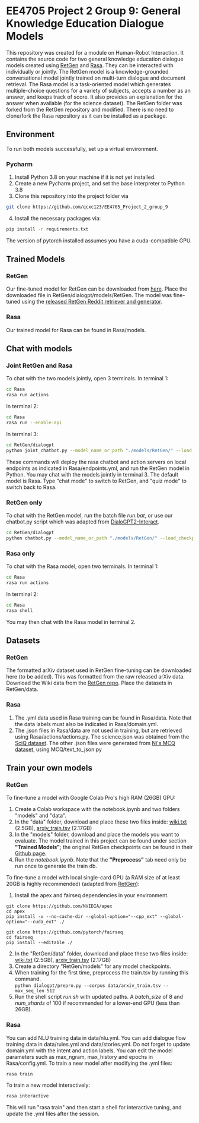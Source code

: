 # EE4705 Project 2 Group 9: General Knowledge Education Dialogue Models

This repository was created for a module on Human-Robot Interaction. It contains the source code for two general knowledge education dialogue models created using [RetGen](https://github.com/dreasysnail/RetGen) and [Rasa](https://github.com/RasaHQ/rasa). They can be interacted with individually or jointly.
The RetGen model is a knowledge-grounded conversational model jointly trained on multi-turn dialogue and document retrieval.
The Rasa model is a task-oriented model which generates multiple-choice questions for a variety of subjects, accepts a number as an answer, and keeps track of score.
It also provides an explanation for the answer when available (for the science dataset).
The RetGen folder was forked from the RetGen repository and modified. There is no need to clone/fork the Rasa repository as it can be installed as a package.

## Environment
To run both models successfully, set up a virtual environment.
### Pycharm
1. Install Python 3.8 on your machine if it is not yet installed.
2. Create a new Pycharm project, and set the base interpreter to Python 3.8
3. Clone this repository into the project folder via
```bash
git clone https://github.com/qcxc123/EE4705_Project_2_group_9
```

4. Install the necessary packages via:
```bash
pip install -r requirements.txt
```
The version of pytorch installed assumes you have a cuda-compatible GPU.

## Trained Models
### RetGen
Our fine-tuned model for RetGen can be downloaded from [here](https://drive.google.com/file/d/1-ySMdWy-GN82H9J2pD9PP1kQoWwaITCU/view?usp=sharing). Place the downloaded file in RetGen/dialogpt/models/RetGen. The model was fine-tuned using the [released RetGen Reddit retriever and generator](https://github.com/dreasysnail/RetGen).
### Rasa
Our trained model for Rasa can be found in Rasa/models.

## Chat with models
### Joint RetGen and Rasa
To chat with the two models jointly, open 3 terminals.
In terminal 1:
```bash
cd Rasa
rasa run actions
```
In terminal 2:
```bash
cd Rasa
rasa run --enable-api
```
In terminal 3:
```bash
cd RetGen/dialogpt
python joint_chatbot.py --model_name_or_path "./models/RetGen/" --load_checkpoint "./models/RetGen/reddit_generator.pkl" --max_history -2 --top_k 500 --generation_length 30
```
These commands will deploy the rasa chatbot and action servers on local endpoints as indicated in Rasa/endpoints.yml, and run the RetGen model in Python. You may chat with the models jointly in terminal 3. The default model is Rasa. Type "chat mode" to switch to RetGen, and "quiz mode" to switch back to Rasa.

### RetGen only
To chat with the RetGen model, run the batch file *run.bat*, or use our chatbot.py script which was adapted from [DialoGPT2-Interact](https://github.com/andreamad8/DialoGPT2-Interact).
```bash
cd RetGen/dialogpt
python chatbot.py --model_name_or_path "./models/RetGen/" --load_checkpoint "./models/RetGen/reddit_generator.pkl" --generation_length 30 --max_history -2 --top_k 1
```
### Rasa only
To chat with the Rasa model, open two terminals.
In terminal 1:
```bash
cd Rasa
rasa run actions
```
In terminal 2:
```bash
cd Rasa
rasa shell
```
You may then chat with the Rasa model in terminal 2.

## Datasets
### RetGen
The formatted arXiv dataset used in RetGen fine-tuning can be downloaded here (to be added). This was formatted from the raw released arXiv data. Download the Wiki data from the [RetGen repo](https://github.com/dreasysnail/RetGen). Place the datasets in RetGen/data.

### Rasa
1. The .yml data used in Rasa training can be found in Rasa/data. Note that the data labels must also be indicated in Rasa/domain.yml.
2. The .json files in Rasa/data are not used in training, but are retrieved using Rasa/actions/actions.py. The science.json was obtained from the [SciQ dataset](https://allenai.org/data/sciq ). The other .json files were generated from [Ni's MCQ dataset](https://www3.cs.stonybrook.edu/~chni/post/mcq-dataset/), using MCQ/text_to_json.py

## Train your own models
### RetGen
To fine-tune a model with Google Colab Pro's high RAM (26GB) GPU:
1. Create a Colab workspace with the notebook.ipynb and two folders "models" and "data".
2. In the "data" folder, download and place these two files inside: [wiki.txt](https://yizzhang.blob.core.windows.net/gdpt/RetGen_local/data/wiki.txt?sv=2019-10-10&st=2021-10-27T22%3A08%3A54Z&se=2025-10-28T22%3A08%3A00Z&sr=b&sp=r&sig=lfJIG1Is5i6XnWmbbyg3HcjFsL4ssNIfJygzf6OGnwI%3D) (2.5GB), [arxiv_train.tsv](https://drive.google.com/file/d/17RKwIEisJPspZfUsuVoD4Uw9glH2yL3o/view?usp=sharing) (2.17GB)
3. In the "models" folder, download and place the models you want to evaluate. The model trained in this project can be found under section **"Trained Models"**; the original RetGen checkpoints can be found in their [Github page](https://github.com/dreasysnail/RetGen).
4. Run the *notebook.ipynb*. Note that the **"Preprocess"** tab need only be run once to generate the train db.

To fine-tune a model with local single-card GPU (a RAM size of at least 20GB is highly recommended) (adapted from [RetGen](https://github.com/dreasysnail/RetGen)):
1. Install the apex and fairseq dependencies in your environment.
```
git clone https://github.com/NVIDIA/apex
cd apex
pip install -v --no-cache-dir --global-option="--cpp_ext" --global-option="--cuda_ext" ./
```
```
git clone https://github.com/pytorch/fairseq
cd fairseq
pip install --editable ./
```
2. In the "RetGen/data" folder, download and place these two files inside: [wiki.txt](https://yizzhang.blob.core.windows.net/gdpt/RetGen_local/data/wiki.txt?sv=2019-10-10&st=2021-10-27T22%3A08%3A54Z&se=2025-10-28T22%3A08%3A00Z&sr=b&sp=r&sig=lfJIG1Is5i6XnWmbbyg3HcjFsL4ssNIfJygzf6OGnwI%3D) (2.5GB), [arxiv_train.tsv](https://drive.google.com/file/d/17RKwIEisJPspZfUsuVoD4Uw9glH2yL3o/view?usp=sharing) (2.17GB)
3. Create a directory "RetGen/models" for any model checkpoints.
4. When training for the first time, preprocess the train.tsv by running this command. \
```python dialogpt/prepro.py --corpus data/arxiv_train.tsv --max_seq_len 512```
5. Run the shell script *run.sh* with updated paths. A *batch_size* of 8 and *num_shards* of 100 if recommended for a lower-end GPU (less than 26GB).

### Rasa
You can add NLU training data in data/nlu.yml.
You can add dialogue flow training data in data/rules.yml and data/stories.yml.
Do not forget to update domain.yml with the intent and action labels.
You can edit the model parameters such as max_ngram, max_history and epochs in Rasa/config.yml.
To train a new model after modifying the .yml files:
```bash
rasa train
```
To train a new model interactively:
```bash
rasa interactive
```
This will run "rasa train" and then start a shell for interactive tuning, and update the .yml files after the session.
